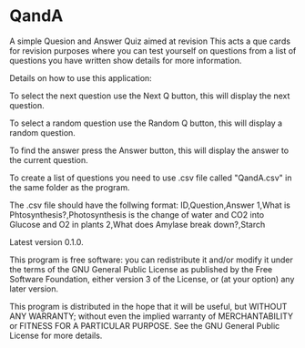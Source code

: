 # QandA
A simple Quesion and Answer Quiz aimed at revision
This acts a que cards for revision purposes where you can test yourself on questions from a list of questions you have written show details for more information.

Details on how to use this application: 

To select the next question use the Next Q button, this will display the next question.

To select a random question use the Random Q button, this will display a random question.

To find the answer press the Answer button, this will display the answer to the current question.

To create a list of questions you need to use .csv file called "QandA.csv" in the same folder as the program.

The .csv file should have the follwing format:
ID,Question,Answer
1,What is Phtosynthesis?,Photosynthesis is the change of water and CO2 into Glucose and O2 in plants
2,What does Amylase break down?,Starch

Latest version 0.1.0.

This program is free software: you can redistribute it and/or modify it under the terms of the GNU General Public License as published by the Free Software Foundation, either version 3 of the License, or (at your option) any later version.
 
This program is distributed in the hope that it will be useful, but WITHOUT ANY WARRANTY; without even the implied warranty of MERCHANTABILITY or FITNESS FOR A PARTICULAR PURPOSE. See the GNU General Public License for more details.
 

